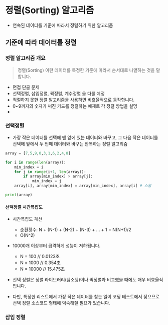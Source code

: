 # 정렬(Sorting) 알고리즘
- 연속된 데이터를 기준에 따라서 정렬하기 위한 알고리즘

## 기준에 따라 데이터를 정렬

### 정렬 알고리즘 개요
> 정렬(Sorting) 이란 데이터를 특정한 기준에 따라서 순서대로 나열하는 것을 말합니다.

- 면접 단골 문제
- 선택정렬, 삽입정렬, 퀵정렬, 계수정렬 을 다룰 예정
- 적절하지 못한 정렬 알고리즘을 사용하면 비효율적으로 동작합니다.
- 0~9까지의 숫자가 써진 카드를 정렬하는 예제로 각 정렬 방법을 설명
- 

### 선택정렬
- 가장 작은 데이터를 선택해 맨 앞에 있는 데이터와 바꾸고, 그 다음 작은 데이터를 선택해 앞에서 두 번째 데이터와 바꾸는 반복하는 정렬 알고리즘

```python
array = [7,5,9,0,3,1,6,2,4,8]

for i in range(len(array)):
    min_index = i
    for j in range(i+1, len(array)):
        if array[min_index] > array[j]:
            min_index = j
    array[i], array[min_index] = array[min_index], array[i] # 스왑

print(array)
```

#### 선택정렬 시간복잡도
- 시간복잡도 계산
    - 순환횟수: N + (N-1) + (N-2) + (N-3) + ... + 1 = N(N+1)/2
    - O(N^2)

- 10000개 이상부터 급격하게 성능이 저하됩니다.
    - N = 100    // 0.0123초
    - N = 1000   // 0.354초
    - N = 10000  // 15.475초

- 선택 정렬은 정렬 라이브러리(팀소팅)이나 퀵정렬과 비교했을 때에도 매우 비효율적입니다.
- 다만, 특정한 리스트에서 가장 작은 데이터를 찾는 일이 코딩 테스트에서 잦으므로 선택 정렬 소스코드 형태에 익숙해질 필요가 있습니다.


### 삽입 정렬
